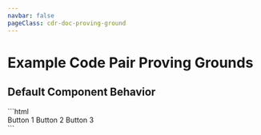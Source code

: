```yaml
---
navbar: false
pageClass: cdr-doc-proving-ground
---
```


# Example Code Pair Proving Grounds

## Default Component Behavior

<cdr-doc-example-code-pair>
```html
  <div>
    <cdr-button size="large">Button 1</cdr-button>
    <cdr-button size="small">Button 2</cdr-button>
    <cdr-button>Button 3</cdr-button>
  </div>
```
</cdr-doc-example-code-pair>
